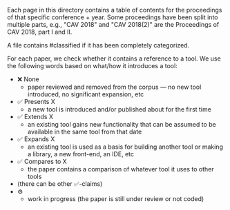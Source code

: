 Each page in this directory contains a table of contents for the proceedings of that specific conference + year. Some proceedings have been split into multiple parts, e.g., "CAV 2018" and "CAV 2018(2)" are the Proceedings of CAV 2018, part I and II. 

A file contains #classified if it has been completely categorized.

For each paper, we check whether it contains a reference to a tool. We use the following words based on what/how it introduces a tool:
* ❌ None
	* paper reviewed and removed from the corpus — no new tool introduced, no significant expansion, etc
* ✅ Presents X
	* a new tool is introduced and/or published about for the first time
* ✅ Extends X
	* an existing tool gains new functionality that can be assumed to be available in the same tool from that date
* ✅ Expands X
	* an existing tool is used as a basis for building another tool or making a library, a new front-end, an IDE, etc
* ✅ Compares to X
	* the paper contains a comparison of whatever tool it uses to other tools
* (there can be other ✅-claims)
* ⚙️
	* work in progress (the paper is still under review or not coded)
